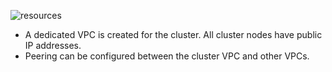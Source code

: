 ![resources](/images/gs/cloud-provider-gcp/gcp-withoutnat.png)
<!--- Source: https://docs.google.com/drawings/d/1uhWbQFiycsFkG9D1vNbJNrb33Ih4YMdCxvOX5maW5XQ/edit --->

* A dedicated VPC is created for the cluster. All cluster nodes have public IP addresses.
* Peering can be configured between the cluster VPC and other VPCs.

